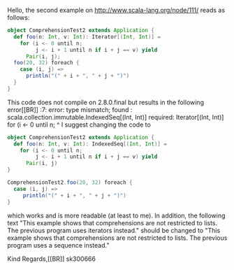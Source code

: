 Hello,
the second example on http://www.scala-lang.org/node/111/ reads as follows:
```scala
object ComprehensionTest2 extends Application {
  def foo(n: Int, v: Int): Iterator[(Int, Int)] =
    for (i <- 0 until n;
         j <- i + 1 until n if i + j == v) yield
      Pair(i, j);
  foo(20, 32) foreach {
    case (i, j) =>
      println("(" + i + ", " + j + ")")
  }
}
```
This code does not compile on 2.8.0.final but results in the following error[[BR]]
<console>:7: error: type mismatch;
 found   : scala.collection.immutable.IndexedSeq[(Int, Int)]
 required: Iterator[(Int, Int)]
           for (i <- 0 until n;
                  ^ 
I suggest changing the code to
```scala
object ComprehensionTest2 extends Application {
  def foo(n: Int, v: Int): IndexedSeq[(Int, Int)] =
    for (i <- 0 until n;
         j <- i + 1 until n if i + j == v) yield
      Pair(i, j)
}

ComprehensionTest2.foo(20, 32) foreach {
  case (i, j) =>
     println("(" + i + ", " + j + ")")
}
```
which works and is more readable (at least to me).
In addition, the following text "This example shows that comprehensions are not restricted to lists. The previous program uses iterators instead." should be changed to "This example shows that comprehensions are not restricted to lists. The previous program uses a sequence instead."

Kind Regards,[[BR]]
sk300666
